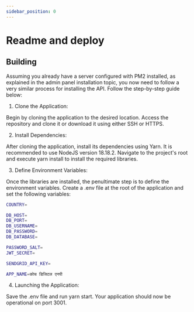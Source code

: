 ```yaml
---
sidebar_position: 0
---
```


# Readme and deploy

## Building

Assuming you already have a server configured with PM2 installed, as explained in the admin panel installation topic, you now need to follow a very similar process for installing the API. Follow the step-by-step guide below:

1. Clone the Application:

Begin by cloning the application to the desired location. Access the repository and clone it or download it using either SSH or HTTPS.

2. Install Dependencies:

After cloning the application, install its dependencies using Yarn. It is recommended to use NodeJS version 18.18.2. Navigate to the project's root and execute yarn install to install the required libraries.

3. Define Environment Variables:

Once the libraries are installed, the penultimate step is to define the environment variables. Create a .env file at the root of the application and set the following variables:

```bash
COUNTRY=

DB_HOST=
DB_PORT=
DB_USERNAME=
DB_PASSWORD=
DB_DATABASE=

PASSWORD_SALT=
JWT_SECRET=

SENDGRID_API_KEY=

APP_NAME=कोच डिजिटल एनपी
```

4. Launching the Application:

Save the .env file and run yarn start. Your application should now be operational on port 3001.